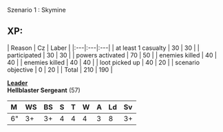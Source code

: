 Szenario 1 : Skymine

<h2>XP: </h2>
| Reason | Cz      | Laber |
|:---|:---|:---|
| at least 1 casualty | 30      | 30       |
| participated | 30   | 30        |
| powers activated | 70   | 50        |
| enemies killed | 40   | 40        |
| enemies killed | 40   | 40        |
| loot picked up | 40   | 20        |
| scenario objective | 0   | 20        |
| Total | 210   | 190        |


<ins>**Leader**</ins>  
**Hellblaster Sergeant** (57)  

|M|WS|BS|S|T|W|A|Ld|Sv|
|:---|:---|:---|:---|:---|:---|:---|:---|:---|
|6"|3+|3+|4|4|4|3|8|3+|
